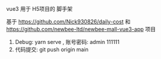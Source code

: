 vue3 用于 H5项目的 脚手架

基于 https://github.com/Nick930826/daily-cost 和 https://github.com/newbee-ltd/newbee-mall-vue3-app 项目

1. Debug: yarn serve ,  账号密码: admin  111111
2. 代码提交:  git push origin main
